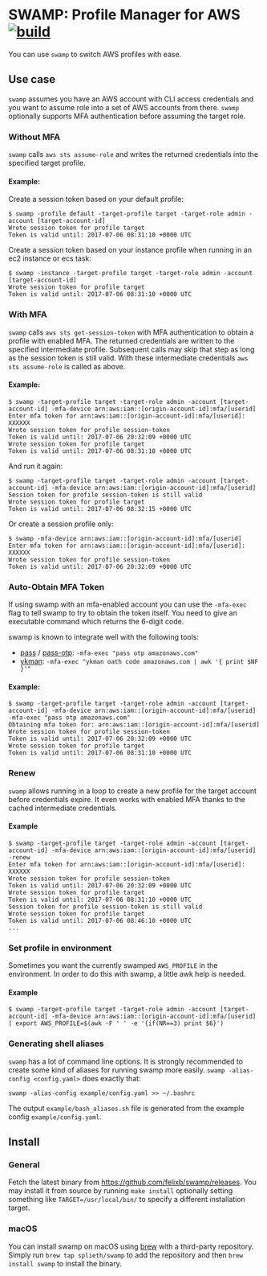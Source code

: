 # SWAMP: Profile Manager for AWS [![build](https://github.com/felixb/swamp/actions/workflows/build.yml/badge.svg)](https://github.com/felixb/swamp/actions/workflows/build.yml)

You can use `swamp` to switch AWS profiles with ease.

## Use case

`swamp` assumes you have an AWS account with CLI access credentials and you want to assume role into a set of AWS accounts from there.
`swamp` optionally supports MFA authentication before assuming the target role.

### Without MFA

`swamp` calls `aws sts assume-role` and writes the returned credentials into the specified target profile.

#### Example:

Create a session token based on your default profile:

```
$ swamp -profile default -target-profile target -target-role admin -account [target-account-id]
Wrote session token for profile target
Token is valid until: 2017-07-06 08:31:10 +0000 UTC
```

Create a session token based on your instance profile when running in an ec2 instance or ecs task:

```
$ swamp -instance -target-profile target -target-role admin -account [target-account-id]
Wrote session token for profile target
Token is valid until: 2017-07-06 08:31:10 +0000 UTC
```

### With MFA

`swamp` calls `aws sts get-session-token` with MFA authentication to obtain a profile with enabled MFA. The returned credentials are written to the specified intermediate profile.
Subsequent calls may skip that step as long as the session token is still valid.
With these intermediate credentials `aws sts assume-role` is called as above.

#### Example:

```
$ swamp -target-profile target -target-role admin -account [target-account-id] -mfa-device arn:aws:iam::[origin-account-id]:mfa/[userid]
Enter mfa token for arn:aws:iam::[origin-account-id]:mfa/[userid]: XXXXXX
Wrote session token for profile session-token
Token is valid until: 2017-07-06 20:32:09 +0000 UTC
Wrote session token for profile target
Token is valid until: 2017-07-06 08:31:10 +0000 UTC
```

And run it again:

```
$ swamp -target-profile target -target-role admin -account [target-account-id] -mfa-device arn:aws:iam::[origin-account-id]:mfa/[userid]
Session token for profile session-token is still valid
Wrote session token for profile target
Token is valid until: 2017-07-06 08:32:15 +0000 UTC
```

Or create a session profile only:

```
$ swamp -mfa-device arn:aws:iam::[origin-account-id]:mfa/[userid]
Enter mfa token for arn:aws:iam::[origin-account-id]:mfa/[userid]: XXXXXX
Wrote session token for profile session-token
Token is valid until: 2017-07-06 20:32:09 +0000 UTC
```

### Auto-Obtain MFA Token

If using swamp with an mfa-enabled account you can use the `-mfa-exec` flag to tell swamp to try to obtain the token itself.
You need to give an executable command which returns the 6-digit code.

swamp is known to integrate well with the following tools:

* [pass](https://www.passwordstore.org/) / [pass-otp](https://github.com/tadfisher/pass-otp): `-mfa-exec "pass otp amazonaws.com"`
* [ykman](https://developers.yubico.com/yubikey-manager/): `-mfa-exec "ykman oath code amazonaws.com | awk '{ print $NF }'"`

#### Example:

```
$ swamp -target-profile target -target-role admin -account [target-account-id] -mfa-device arn:aws:iam::[origin-account-id]:mfa/[userid] -mfa-exec "pass otp amazonaws.com"
Obtaining mfa token for: arn:aws:iam::[origin-account-id]:mfa/[userid]
Wrote session token for profile session-token
Token is valid until: 2017-07-06 20:32:09 +0000 UTC
Wrote session token for profile target
Token is valid until: 2017-07-06 08:31:10 +0000 UTC
```

### Renew

`swamp` allows running in a loop to create a new profile for the target account before credentials expire.
It even works with enabled MFA thanks to the cached intermediate credentials.

#### Example

```
$ swamp -target-profile target -target-role admin -account [target-account-id] -mfa-device arn:aws:iam::[origin-account-id]:mfa/[userid] -renew
Enter mfa token for arn:aws:iam::[origin-account-id]:mfa/[userid]: XXXXXX
Wrote session token for profile session-token
Token is valid until: 2017-07-06 20:32:09 +0000 UTC
Wrote session token for profile target
Token is valid until: 2017-07-06 08:31:10 +0000 UTC
Session token for profile session-token is still valid
Wrote session token for profile target
Token is valid until: 2017-07-06 08:46:10 +0000 UTC
...
```

### Set profile in environment
Sometimes you want the currently swamped `AWS_PROFILE` in the environment. In order to do this with swamp, a little awk help is needed.

#### Example
```
$ swamp -target-profile target -target-role admin -account [target-account-id] -mfa-device arn:aws:iam::[origin-account-id]:mfa/[userid] | export AWS_PROFILE=$(awk -F ' ' -e '{if(NR==3) print $6}')
```

### Generating shell aliases
`swamp` has a lot of command line options. It is strongly recommended to create some kind of aliases for running swamp more easily.
`swamp -alias-config <config.yaml>` does exactly that:
```
swamp -alias-config example/config.yaml >> ~/.bashrc
```
The output `example/bash_aliases.sh` file is generated from the example config `example/config.yaml`.


## Install

### General
Fetch the latest binary from https://github.com/felixb/swamp/releases.
You may install it from source by running `make install` optionally setting something like  `TARGET=/usr/local/bin/` to specify a different installation target.

### macOS
You can install swamp on macOS using [brew](https://brew.sh/) with a third-party repository. Simply run `brew tap splieth/swamp` to add the repository and then `brew install swamp` to install the binary.
